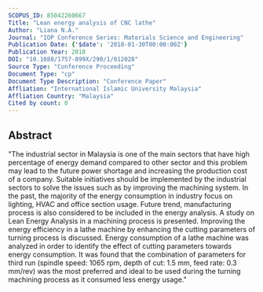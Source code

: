 ```yaml
---
SCOPUS_ID: 85042260667
Title: "Lean energy analysis of CNC lathe"
Author: "Liana N.A."
Journal: "IOP Conference Series: Materials Science and Engineering"
Publication Date: {'$date': '2018-01-30T00:00:00Z'}
Publication Year: 2018
DOI: "10.1088/1757-899X/290/1/012028"
Source Type: "Conference Proceeding"
Document Type: "cp"
Document Type Description: "Conference Paper"
Affliation: "International Islamic University Malaysia"
Affliation Country: "Malaysia"
Cited by count: 0
---
```


## Abstract
"The industrial sector in Malaysia is one of the main sectors that have high percentage of energy demand compared to other sector and this problem may lead to the future power shortage and increasing the production cost of a company. Suitable initiatives should be implemented by the industrial sectors to solve the issues such as by improving the machining system. In the past, the majority of the energy consumption in industry focus on lighting, HVAC and office section usage. Future trend, manufacturing process is also considered to be included in the energy analysis. A study on Lean Energy Analysis in a machining process is presented. Improving the energy efficiency in a lathe machine by enhancing the cutting parameters of turning process is discussed. Energy consumption of a lathe machine was analyzed in order to identify the effect of cutting parameters towards energy consumption. It was found that the combination of parameters for third run (spindle speed: 1065 rpm, depth of cut: 1.5 mm, feed rate: 0.3 mm/rev) was the most preferred and ideal to be used during the turning machining process as it consumed less energy usage."
